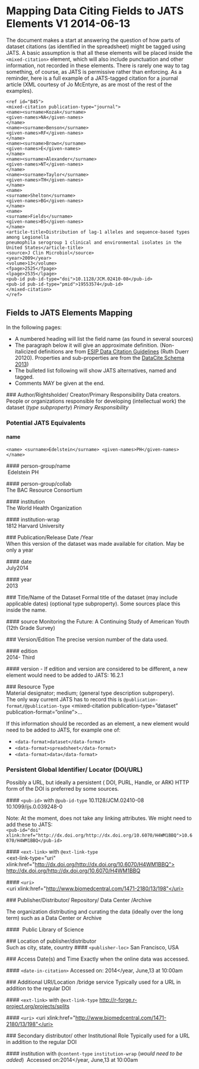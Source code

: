 # Mapping Data Citing Fields to JATS Elements  V1 2014-06-13

The document makes a start at answering the question of how parts of dataset citations  (as identified in the spreadsheet) might be tagged using JATS. 
A basic assumption is that all these elements will be placed inside the `<mixed-citation>` element, which will also include punctuation and other information, not recorded in these elements. There is rarely one way to tag something, of course, as JATS is permissive rather than enforcing.
As a reminder, here is a full example of a JATS-tagged citation for a journal article (XML courtesy of Jo McEntyre, as are most of the rest of the examples).


	<ref id="B45">
	<mixed-citation publication-type="journal">
	<name><surname>Kozak</surname>
	<given-names>NA</given-names>
	</name>
	<name><surname>Benson</surname>
	<given-names>RF</given-names>
	</name>
	<name><surname>Brown</surname>
	<given-names>E</given-names>
	</name>
	<name><surname>Alexander</surname>
	<given-names>NT</given-names>
	</name>
	<name><surname>Taylor</surname>
	<given-names>TH</given-names>
	</name>
	<name>
	<surname>Shelton</surname>
	<given-names>BG</given-names>
	</name>
	<name>
	<surname>Fields</surname>
	<given-names>BS</given-names>
	</name>
	<article-title>Distribution of lag-1 alleles and sequence-based types among Legionella
	pneumophila serogroup 1 clinical and environmental isolates in the United States</article-title>
	<source>J Clin Microbiol</source>
	<year>2009</year>
	<volume>13</volume>
	<fpage>2525</fpage>
	<lpage>2535</lpage>
	<pub-id pub-id-type="doi">10.1128/JCM.02410-08</pub-id>
	<pub-id pub-id-type="pmid">19553574</pub-id>
	</mixed-citation>
	</ref>

## Fields to JATS Elements Mapping

In the following pages: 
- A numbered heading will list the field name (as found in several sources)  
- The paragraph below it will give an approximate definition. (Non-italicized definitions are from [ESIP Data Citation Guidelines](http://commons.esipfed.org/node/308) (Ruth Duerr 20120). Properties and sub-properties are from the [DataCite Schema 2013](http://schema.datacite.org/meta/kernel-3/index.html))  
- The bulleted list following will show JATS alternatives, named and tagged.   
- Comments MAY be given at the end.  

### Author/Rightsholder/ Creator/Primary Responsibility
Data creators. People or organizations responsible for developing (intellectual work) the dataset (_type subproperty_) _Primary Responsibility_

### Potential JATS Equivalents  
#### name  
	<name> <surname>Edelstein</surname> <given-names>PH</given-names> </name>
	

#### person-group/name  
	<person-group person-group-type=”author”>
	<name> <surname>Edelstein</surname> <given-names>PH</given-names> </name>

#### person-group/collab  
	<person-group person-group-type=”author”>
	<collab collab-type=”compilers”>The BAC Resource Consortium</collab> </person-group>  

#### institution  
	<institution>The World Health Organization</institution>  

#### institution-wrap  
	<institution-wrap>
	<institution-id institution-id-type="Ringgold">1812</institution-id> <institution content-type="university">
	Harvard University</institution>
	</institution-wrap>

### Publication/Release Date /Year  
When this version of the dataset was made available for citation. May be only a year

#### date  
	<date iso-8601-date=”2014-07”>
	<month>July</month><year>2014</year>
	</date>

#### year  
	<year iso-8601-date=”2014-07”>2013</year>

### Title/Name of the Dataset
Formal title  of the dataset (may include applicable dates) (optional type subproperty). Some sources place this inside the name.

#### source
	<source>Monitoring the Future: A Continuing Study of American Youth (12th Grade Survey)</source>  

### Version/Edition
The precise version number of the data used.

#### edition  
	<edition>2014- Third</edition>

#### version - If edition and version are considered to be different, a new element would need to be added to JATS:
	<version>16.2.1</version>

### Resource Type  
Material designator; medium; (general type description subpropery).  
The only way current JATS has to record this is `@publication-format/@publication-type`
	<mixed-citation publication-type=”dataset”    publication-format=”online”>...

If this information should be recorded as an element, a new element would need to be added to JATS, for example one of:

- `<data-format>dataset</data-format>`
- `<data-format>spreadsheet</data-format>`
- `<data-format>data</data-format>`

### Persistent Global Identifier/ Locator (DOI/URL)  
Possibly a URL, but ideally a persistent ( DOI, PURL, Handle, or ARK) HTTP form of the DOI is preferred by some sources.

#### `<pub-id>` with `@pub-id-type`
	<pub-id pub-id-type="doi">10.1128/JCM.02410-08</pub-id>
	<pub-id pub-id-type="doi">10.1099/ijs.0.039248-0</pub-id>

Note: At the moment, <pub-id> does not take any linking attributes. We might need to add these to JATS:  
	`<pub-id="doi" xlink:href="http://dx.doi.org/http://dx.doi.org/10.6070/H4WM1BBQ">10.6070/H4WM1BBQ</pub-id>`

#### `<ext-link>` with `@ext-link-type`  
	<ext-link-type="uri" xlink:href="http://dx.doi.org/http://dx.doi.org/10.6070/H4WM1BBQ">
	http://dx.doi.org/http://dx.doi.org/10.6070/H4WM1BBQ</ext-link>

#### `<uri>`  
	<uri xlink:href="http://www.biomedcentral.com/1471-2180/13/198"</uri>

### Publisher/Distributor/ Repository/ Data Center /Archive

The organization distributing and curating the data (ideally over the long term) such as a Data Center or Archive

#### <publisher-name>
	<publisher-name>Public Library of Science</publisher-name>

### Location of publisher/distributor  
Such as city, state, country
#### `<publisher-loc>`
	<publisher-loc>San Francisco, USA</publisher-loc>

### Access Date(s) and Time 
Exactly when the online data was accessed.

#### `<date-in-citation>`
	<date-in-citation iso-8601-date=”2014-06-13:10:00”>Accessed on:
	<year>2014</year, <month>June</month>,<day>13</day> at 10:00am</date-in-citation>

### Additional URI/Location /bridge service
Typically used for a URL in addition to the regular DOI

#### `<ext-link>` with `@ext-link-type`
	<ext-link ext-link-type="uri" xlink:href="http://r-forge.r-project.org/projects/splits">
	http://r-forge.r-project.org/projects/splits</ext-link>

#### `<uri>`
	<uri xlink:href="http://www.biomedcentral.com/1471-2180/13/198"</uri>
 
### Secondary distributor/ other Institutional Role
Typically used for a URL in addition to the regular DOI

#### institution with `@content-type` `institution-wrap` (*would need to be added*) 
	<date-in-citation iso-8601-date=”2014-06-13:10:00”>
	Accessed on:<year>2014</year, <month>June</month>,<day>13</day> at 10:00am</date-in-citation>
